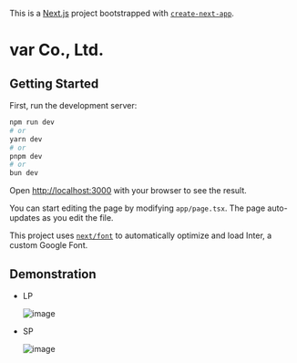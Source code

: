 This is a [Next.js](https://nextjs.org/) project bootstrapped with [`create-next-app`](https://github.com/vercel/next.js/tree/canary/packages/create-next-app).

# var Co., Ltd.

## Getting Started

First, run the development server:

```bash
npm run dev
# or
yarn dev
# or
pnpm dev
# or
bun dev
```

Open [http://localhost:3000](http://localhost:3000) with your browser to see the result.

You can start editing the page by modifying `app/page.tsx`. The page auto-updates as you edit the file.

This project uses [`next/font`](https://nextjs.org/docs/basic-features/font-optimization) to automatically optimize and load Inter, a custom Google Font.

## Demonstration
- LP
  
  ![image](https://github.com/leo-tech313/var-test-4-1/assets/96694509/8188a4bf-ace4-433c-8c54-2c78802a253b)

- SP
  
  ![image](https://github.com/leo-tech313/var-test-4-1/assets/96694509/a1f60c76-bd28-4f34-a59a-55ebca306dd4)
